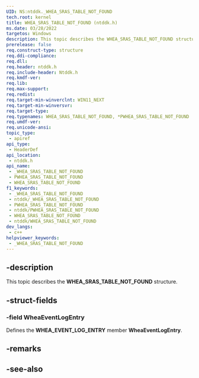 ```yaml
---
UID: NS:ntddk._WHEA_SRAS_TABLE_NOT_FOUND
tech.root: kernel
title: WHEA_SRAS_TABLE_NOT_FOUND (ntddk.h)
ms.date: 03/28/2022
targetos: Windows
description: This topic describes the WHEA_SRAS_TABLE_NOT_FOUND structure.
prerelease: false
req.construct-type: structure
req.ddi-compliance: 
req.dll: 
req.header: ntddk.h
req.include-header: Ntddk.h
req.kmdf-ver: 
req.lib: 
req.max-support: 
req.redist: 
req.target-min-winverclnt: WIN11_NEXT
req.target-min-winversvr: 
req.target-type: 
req.typenames: WHEA_SRAS_TABLE_NOT_FOUND, *PWHEA_SRAS_TABLE_NOT_FOUND
req.umdf-ver: 
req.unicode-ansi: 
topic_type:
 - apiref
api_type:
 - HeaderDef
api_location:
 - ntddk.h
api_name:
 - _WHEA_SRAS_TABLE_NOT_FOUND
 - PWHEA_SRAS_TABLE_NOT_FOUND
 - WHEA_SRAS_TABLE_NOT_FOUND
f1_keywords:
 - _WHEA_SRAS_TABLE_NOT_FOUND
 - ntddk/_WHEA_SRAS_TABLE_NOT_FOUND
 - PWHEA_SRAS_TABLE_NOT_FOUND
 - ntddk/PWHEA_SRAS_TABLE_NOT_FOUND
 - WHEA_SRAS_TABLE_NOT_FOUND
 - ntddk/WHEA_SRAS_TABLE_NOT_FOUND
dev_langs:
 - c++
helpviewer_keywords:
 - _WHEA_SRAS_TABLE_NOT_FOUND
---
```


## -description

This topic describes the **WHEA_SRAS_TABLE_NOT_FOUND** structure.

## -struct-fields

### -field WheaEventLogEntry

Defines the **WHEA_EVENT_LOG_ENTRY** member **WheaEventLogEntry**.

## -remarks

## -see-also
